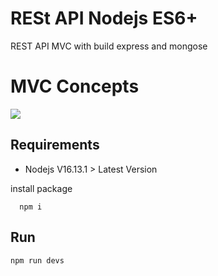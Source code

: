# RESt API Nodejs ES6+
REST API MVC with build express and mongose

# MVC Concepts
![](https://github.com/gitsava/REStjs/blob/main/img/mvc_express.png)
## Requirements
 - Nodejs V16.13.1 > Latest Version

install package
```commands
  npm i
```
## Run
  ```commands
  npm run devs
  ```